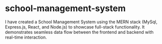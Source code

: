 # school-management-system
I have created a School Management System using the MERN stack (MySql, Express.js, React, and Node.js) to showcase full-stack functionality. It demonstrates seamless data flow between the frontend and backend with real-time interaction.
